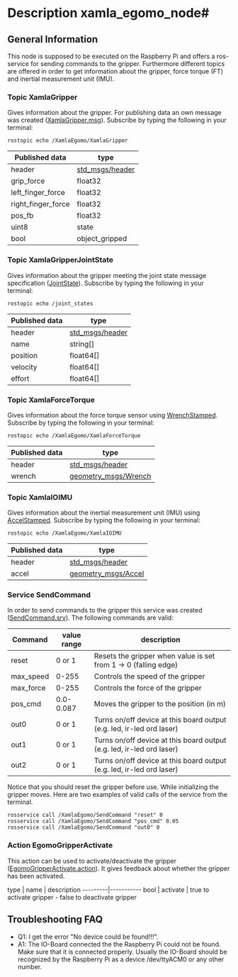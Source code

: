 # Description xamla_egomo_node#

## General Information ##

This node is supposed to be executed on the Raspberry Pi and offers a ros-service for sending commands to the gripper. Furthermore different topics are offered in order to get information about the gripper, force torque (FT) and inertial measurement unit (IMU).

### Topic XamlaGripper ###

Gives information about the gripper. For publishing data an own message was created ([XamlaGripper.msg](https://github.com/Xamla/xamla_egomo/tree/master/egomo_msgs/msg)). Subscribe by typing the following in your terminal:

    rostopic echo /XamlaEgomo/XamlaGripper

Published data | type
---------|-----------
header   | [std_msgs/header](http://docs.ros.org/jade/api/std_msgs/html/msg/Header.html)
grip_force | float32
left_finger_force | float32
right_finger_force | float32
pos_fb | float32
uint8 | state
bool | object_gripped

### Topic XamlaGripperJointState ###

Gives information about the gripper meeting the joint state message specification ([JointState](http://docs.ros.org/jade/api/sensor_msgs/html/msg/JointState.html)). Subscribe by typing the following in your terminal:

    rostopic echo /joint_states

Published data | type
---------|-----------
header   | [std_msgs/header](http://docs.ros.org/jade/api/std_msgs/html/msg/Header.html)
name     | string[]
position | float64[]
velocity | float64[]
effort | float64[]

### Topic XamlaForceTorque ###

Gives information about the force torque sensor using [WrenchStamped](http://docs.ros.org/jade/api/geometry_msgs/html/msg/WrenchStamped.html). Subscribe by typing the following in your terminal: 

    rostopic echo /XamlaEgomo/XamlaForceTorque

Published data | type
---------|-----------
header   | [std_msgs/header](http://docs.ros.org/jade/api/std_msgs/html/msg/Header.html)
wrench   | [geometry_msgs/Wrench](http://docs.ros.org/jade/api/geometry_msgs/html/msg/Wrench.html)

### Topic XamlaIOIMU ###

Gives information about the inertial measurement unit (IMU) using [AccelStamped](http://docs.ros.org/jade/api/geometry_msgs/html/msg/AccelStamped.html). Subscribe by typing the following in your terminal: 

    rostopic echo /XamlaEgomo/XamlaIOIMU

Published data | type
---------|-----------
header   | [std_msgs/header](http://docs.ros.org/jade/api/std_msgs/html/msg/Header.html)
accel   | [geometry_msgs/Accel](http://docs.ros.org/jade/api/geometry_msgs/html/msg/Accel.html)

### Service SendCommand ###

In order to send commands to the gripper this service was created ([SendCommand.srv](https://github.com/Xamla/xamla_egomo/tree/master/egomo_msgs/srv)). The following commands are valid:

Command | value range | description
---------|-----------|--------------
reset   | 0 or 1 | Resets the gripper when value is set from 1 -> 0 (falling edge)
max_speed | 0-255 | Controls the speed of the gripper
max_force | 0-255 | Controls the force of the gripper
pos_cmd | 0.0-0.087 | Moves the gripper to the position (in m)
out0 | 0 or 1 | Turns on/off device at this board output (e.g. led, ir-led ord laser)
out1 | 0 or 1 | Turns on/off device at this board output (e.g. led, ir-led ord laser)
out2 | 0 or 1 | Turns on/off device at this board output (e.g. led, ir-led ord laser)

Notice that you should reset the gripper before use. While initializing the gripper moves. Here are two examples of valid calls of the service from the terminal.

    rosservice call /XamlaEgomo/SendCommand "reset" 0
    rosservice call /XamlaEgomo/SendCommand "pos_cmd" 0.05
    rosservice call /XamlaEgomo/SendCommand "out0" 0
    
### Action EgomoGripperActivate ###

This action can be used to activate/deactivate the gripper ([EgomoGripperActivate.action](https://github.com/Xamla/xamla_egomo/blob/master/egomo_msgs/action/EgomoGripperActivate.action)). It gives feedback about whether the gripper has been activated.

type | name | description
---------|-----------
bool   | activate | true to activate gripper - false to deactivate gripper
    
## Troubleshooting FAQ

 - Q1: I get the error "No device could be found!!!".
 - A1: The IO-Board connected the the Raspberry Pi could not be found. Make sure that it is connected properly. Usually the IO-Board should be recognized by the Raspberry Pi as a device /dev/ttyACM0 or any other number.
